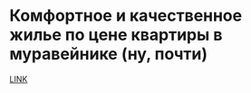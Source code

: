 # Комфортное и качественное жилье по цене квартиры в муравейнике (ну, почти)



[LINK](https://varlamov.ru/2500169.html)